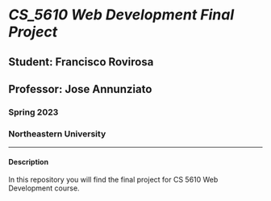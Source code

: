 # ***CS_5610 Web Development Final Project*** 
## Student: **Francisco Rovirosa**
## Professor: **Jose Annunziato**
### Spring 2023
### Northeastern University
---
#### Description
In this repository you will find the final project for CS 5610 Web Development course.


